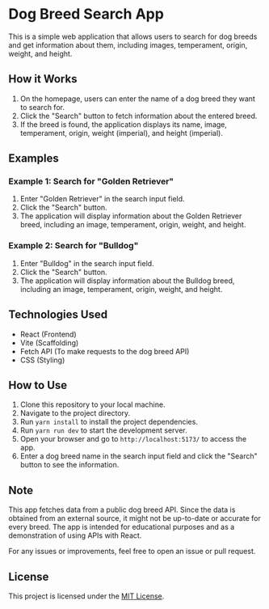 # Dog Breed Search App

This is a simple web application that allows users to search for dog breeds and get information about them, including images, temperament, origin, weight, and height.

## How it Works

1. On the homepage, users can enter the name of a dog breed they want to search for.
2. Click the "Search" button to fetch information about the entered breed.
3. If the breed is found, the application displays its name, image, temperament, origin, weight (imperial), and height (imperial).

## Examples

### Example 1: Search for "Golden Retriever"

1. Enter "Golden Retriever" in the search input field.
2. Click the "Search" button.
3. The application will display information about the Golden Retriever breed, including an image, temperament, origin, weight, and height.

### Example 2: Search for "Bulldog"

1. Enter "Bulldog" in the search input field.
2. Click the "Search" button.
3. The application will display information about the Bulldog breed, including an image, temperament, origin, weight, and height.

## Technologies Used

- React (Frontend)
- Vite (Scaffolding)
- Fetch API (To make requests to the dog breed API)
- CSS (Styling)

## How to Use

1. Clone this repository to your local machine.
2. Navigate to the project directory.
3. Run `yarn install` to install the project dependencies.
4. Run `yarn run dev` to start the development server.
5. Open your browser and go to `http://localhost:5173/` to access the app.
6. Enter a dog breed name in the search input field and click the "Search" button to see the information.

## Note

This app fetches data from a public dog breed API. Since the data is obtained from an external source, it might not be up-to-date or accurate for every breed. The app is intended for educational purposes and as a demonstration of using APIs with React.

For any issues or improvements, feel free to open an issue or pull request.

## License

This project is licensed under the [MIT License](LICENSE).
